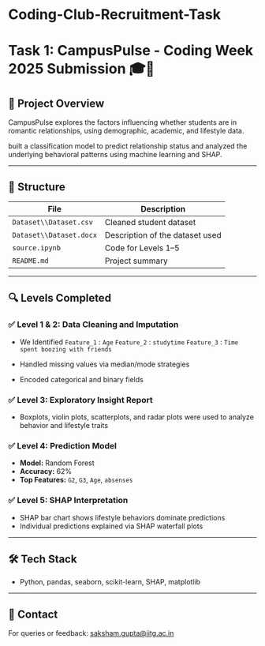 # Coding-Club-Recruitment-Task

# Task 1: CampusPulse - Coding Week 2025 Submission 🎓💞

## 📌 Project Overview
CampusPulse explores the factors influencing whether students are in romantic relationships, using demographic, academic, and lifestyle data.

built a classification model to predict relationship status and analyzed the underlying behavioral patterns using machine learning and SHAP.

---

## 📂 Structure

| File | Description |
|------|-------------|
| `Dataset\\Dataset.csv` | Cleaned student dataset |
| `Dataset\\Dataset.docx`| Description of the dataset used|
| `source.ipynb` | Code for Levels 1–5 |
| `README.md` | Project summary |
---

## 🔍 Levels Completed

### ✅ Level 1 & 2: Data Cleaning and Imputation  
- We Identified 
    `Feature_1` : `Age` 
    `Feature_2` : `studytime`
    `Feature_3` : `Time spent boozing with friends`

- Handled missing values via median/mode strategies  
- Encoded categorical and binary fields

### ✅ Level 3: Exploratory Insight Report  
- Boxplots, violin plots, scatterplots, and radar plots were used to analyze behavior and lifestyle traits

### ✅ Level 4: Prediction Model  
- **Model:** Random Forest  
- **Accuracy:** 62%  
- **Top Features:** `G2`, `G3`, `Age`, `absenses`

### ✅ Level 5: SHAP Interpretation  
- SHAP bar chart shows lifestyle behaviors dominate predictions  
- Individual predictions explained via SHAP waterfall plots

---
## 🛠 Tech Stack
- Python, pandas, seaborn, scikit-learn, SHAP, matplotlib

---

## 📧 Contact
For queries or feedback: saksham.gupta@iitg.ac.in

